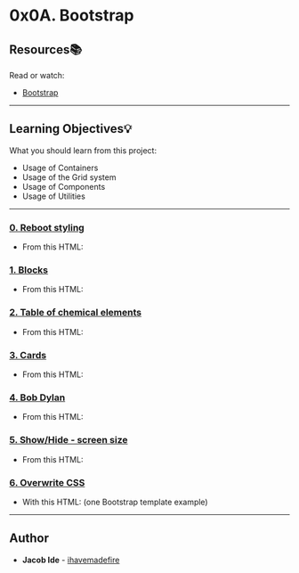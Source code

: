 # 0x0A. Bootstrap

## Resources:books:
Read or watch:
* [Bootstrap](https://intranet.hbtn.io/rltoken/KONUufQGw1qbnF3Qc-OpCg)

---
## Learning Objectives:bulb:
What you should learn from this project:

* Usage of Containers
* Usage of the Grid system
* Usage of Components
* Usage of Utilities

---

### [0. Reboot styling](./0-index.html)
* From this HTML:


### [1. Blocks](./1-index.html)
* From this HTML:


### [2. Table of chemical elements](./2-index.html)
* From this HTML:


### [3. Cards](./3-index.html)
* From this HTML:


### [4. Bob Dylan](./4-index.html)
* From this HTML:


### [5. Show/Hide - screen size](./5-index.html)
* From this HTML:


### [6. Overwrite CSS](./6-styles.css)
* With this HTML: (one Bootstrap template example)

---

## Author
* **Jacob Ide** - [ihavemadefire](https://github.com/ihavemadefire)
